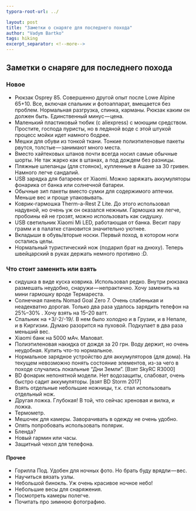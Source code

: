```yaml
---
typora-root-url: ../

layout: post
title: "Заметки о снаряге для последнего похода"
author: "Vadym Bartko"
tags: hiking
excerpt_separator: <!--more-->
---
```


## Заметки о снаряге для последнего похода

<!--more-->

### Новое

- Рюкзак Osprey 85. Совершенно другой опыт после Lowe Alpine 65+10. Все, включая спальник и фотоаппарат, вмещается без проблем. Нормальная разгрузка, спинка, карманы. Рюкзак каким он должен быть. Единственный минус — цена.
- Маленький пластиковый тюбик (с aliexpress) с моющим средством. Простите, господа пуристы, но в ледяной воде с этой штукой процесс мойки идет намного бодрее.
- Мешки для обуви из тонкой ткани. Тонкие полиэтиленовые пакеты рвутся, толстые — занимают много места.
- Вместо хайтековых штанов почти всегда носил самые обычные шорты. Не так жарко как в штанах, а под дождем без разницы.
- Пляжные шлепанцы (для стоянок), купленные в Ашане за 30 гривен. Намного легче сандалий.
- USB зарядка для батареек от Xiaomi. Можно заряжать аккумуляторы фонарика от банка или солнечной батареи.
- Обычные зип пакеты вместо сумки для содержимого аптечки. Меньше вес и проще упаковывать.
- Коврик-гармошка Therm-a-Rest Z Lite. До этого использовал надувной, но очень уж он оказался нежным. Гармошка же легче, пробоины ей не грозят, можно использовать как сидушку.
- USB светильник Xiaomi Mi LED, работающая от банка. Весит пару грамм и в палатке становится значительно уютнее.
- Вкладыши в обувь/вторые носки. Первый поход, в котором ноги остались целы.
- Нормальный туристический нож (подарил брат на днюху). Теперь швейцарский в руках держать немного противно :D.

### Что стоит заменить или взять

- сидушка в виде куска коврика. Использовал редко. Внутри рюкзака размешать неудобно, снаружи — непрактично. Хочу заменить на мини гармошку вроде Термареста.
- Солнечная панель Nomad Goal Zero 7. Очень слабенькая и неадекватно дорогая. Только два раза удалось зарядить телефон на 25%–30% . Хочу взять на 15–20 ватт.
- Спальник на +3/-2/-19/. В нем было холодно и в Грузии, и в Непале, и в Киргизии. Думаю разорится на пуховой. Подкупает в два раза меньший вес.
- Xiaomi банк на 5000 мАч. Маловат.
- Полиэтиленовая накидка от дождя за 20 грн. Воду держит, но очень неудобная. Купить что-то нормальное.
- Нормальное зарядное устройство для аккумуляторов (для дома). На текущем невозможно понять состояние элементов, из-за чего в походе случались локальные “Дни Земли”. [Взят SkyRC R3000]
- BD фонарик непонятной модели. Нет водозащиты, слабоват, очень быстро садит аккумуляторы. [взят BD Storm 2017]
- Взять отдельные небольшие ножницы, т.к. стал использовать отдельный нож.
- Другая ложка. Глубокая! В той, что сейчас хреновая и вилка, и ложка.
- Термометр.
- Мешочек для камеры. Заворачивать в одежду не очень удобно.
- Опять попробовать использовать полярик.
- Бленда?
- Новый гармин или часы.
- Защитный чехол для телефона.

#### Прочее

- Горилла Под. Удобен для ночных фото. Но брать буду врядли — вес.
- Научиться вязать узлы.
- Небольшой бинокль. Уж очень красивое ночное небо!
- Небольшие весы для снаряжения.
- Посмотреть камеры полегче.
- Почитать про зимнюю фотографию.